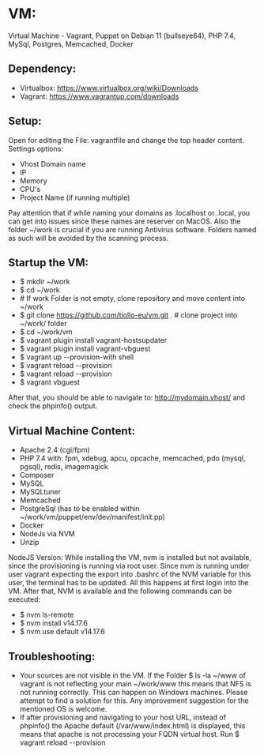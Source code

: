 # VM:
Virtual Machine - Vagrant, Puppet on Debian 11 (bullseye64), PHP 7.4, MySql, Postgres, Memcached, Docker


## Dependency:
* Virtualbox: https://www.virtualbox.org/wiki/Downloads
* Vagrant: https://www.vagrantup.com/downloads


## Setup:
Open for editing the File: vagrantfile and change the top header content.
Settings options: 
* Vhost Domain name
* IP
* Memory
* CPU's
* Project Name (if running multiple)
  
Pay attention that if while naming your domains as .localhost or .local, you can get into issues since these names are reserver on MacOS.
Also the folder ~/work is crucial if you are running Antivirus software. Folders named as such will be avoided by the scanning process.


## Startup the VM:
* $ mkdir ~/work
* $ cd ~/work
*  &#35; If work Folder is not empty, clone repository and move content into ~/work
* $ git clone https://github.com/tiollo-eu/vm.git . # clone project into ~/work/ folder
* $ cd ~/work/vm
* $ vagrant plugin install vagrant-hostsupdater
* $ vagrant plugin install vagrant-vbguest
* $ vagrant up --provision-with shell
* $ vagrant reload --provision
* $ vagrant reload --provision
* $ vagrant vbguest
  
After that, you should be able to navigate to: http://mydomain.vhost/ and check the phpinfo() output.


## Virtual Machine Content:
* Apache 2.4 (cgi/fpm)
* PHP 7.4 with: fpm, xdebug, apcu, opcache, memcached, pdo (mysql, pgsql), redis, imagemagick
* Composer
* MySQL
* MySQLtuner
* Memcached
* PostgreSql (has to be enabled within ~/work/vm/puppet/env/dev/manifest/init.pp)
* Docker
* NodeJs via NVM
* Unzip

  
NodeJS Version: While installing the VM, nvm is installed but not available, since the provisioning is running via root user. Since nvm is running under user vagrant expecting the export into .bashrc of the NVM variable for this user, the terminal has to be updated. All this happens at first login into the VM. After that, NVM is available and the following commands can be executed:
* $ nvm ls-remote
* $ nvm install v14.17.6
* $ nvm use default v14.17.6


## Troubleshooting:
* Your sources are not visible in the VM. If the Folder $ ls -la ~/www of vagrant is not reflecting your main ~/work/www this means that NFS is not running correctly. This can happen on Windows machines. Please attempt to find a solution for this. Any improvement suggestion for the mentioned OS is welcome.  
* If after provisioning and navigating to your host URL, instead of phpinfo() the Apache default (/var/www/index.html) is displayed, this means that apache is not processing your FQDN virtual host. Run $ vagrant reload --provision
